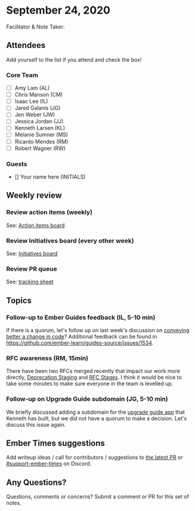 # September 24, 2020

Facilitator & Note Taker: 

## Attendees

Add yourself to the list if you attend and check the box!

### Core Team
- [ ] Amy Lam (AL)
- [ ] Chris Manson (CM)
- [ ] Isaac Lee (IL)
- [ ] Jared Galanis (JG)
- [ ] Jen Weber (JW)
- [ ] Jessica Jordan (JJ)
- [ ] Kenneth Larsen (KL)
- [ ] Melanie Sumner (MS)
- [ ] Ricardo Mendes (RM)
- [ ] Robert Wagner (RW)

### Guests
- [] Your name here (INITIALS)

## Weekly review

### Review action items (weekly)
See: [Action items board](https://github.com/orgs/ember-learn/projects/47)

### Review Initiatives board (every other week)
See: [Initiatives board](https://github.com/orgs/ember-learn/projects/33)

### Review PR queue
See: [tracking sheet](https://docs.google.com/spreadsheets/d/1sPyN9z9wZMpTNwqCfa6R9QSPZkIW4iQd-H4gZC7ILLk/edit#gid=2035777454)

## Topics

<!-- If you would like to add a topic to the agenda please add a suggestion to the PR using the following format: -->
<!-- ### Your topic (INITIALS, expected duration in minutes) -->
<!-- replace with topic -->
<!-- replace with topic -->
### Follow-up to Ember Guides feedback (IL, 5-10 min)

If there is a quorum, let's follow up on last week's discussion on [conveying better a change in code](https://github.com/emberjs/core-notes/blob/master/learning-team/2020-09/2020-09-17.md#feedback-for-ember-guides-il-10-min)? Additional feedback can be found in https://github.com/ember-learn/guides-source/issues/1534.
<!-- replace with topic -->
<!-- replace with topic -->

### RFC awareness (RM, 15min)
There have been two RFCs merged recently that impact our work more directly, [Deprecation Staging](https://github.com/emberjs/rfcs/blob/master/text/0649-deprecation-staging.md) and [RFC Stages](https://github.com/emberjs/rfcs/blob/master/text/0617-rfc-stages.md).
I think it would be nice to take some minutes to make sure everyone in the team is levelled up.

### Follow-up on Upgrade Guide subdomain (JG, 5-10 min)
We briefly discussed adding a subdomain for the [upgrade guide app](https://github.com/ember-learn/upgrade-guide) that Kenneth has built, but we did not have a quorum to make a decision. Let's discuss this issue again. 

## Ember Times suggestions
Add writeup ideas / call for contributors / suggestions to [the latest PR](https://github.com/ember-learn/ember-blog/pulls?q=is%3Aopen+is%3Apr+label%3A%22%F0%9F%97%9E+embertimes%22%20or%20#support-ember-times) or [#support-ember-times](https://discordapp.com/channels/480462759797063690/485450546887786506) on Discord.

## Any Questions?
Questions, comments or concerns? Submit a comment or PR for this set of notes.
